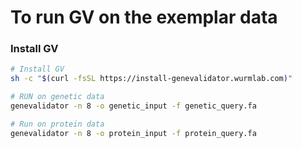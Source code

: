 # To run GV on the exemplar data


### Install GV

```bash
# Install GV
sh -c "$(curl -fsSL https://install-genevalidator.wurmlab.com)"

# RUN on genetic data
genevalidator -n 8 -o genetic_input -f genetic_query.fa

# Run on protein data
genevalidator -n 8 -o protein_input -f protein_query.fa
```
